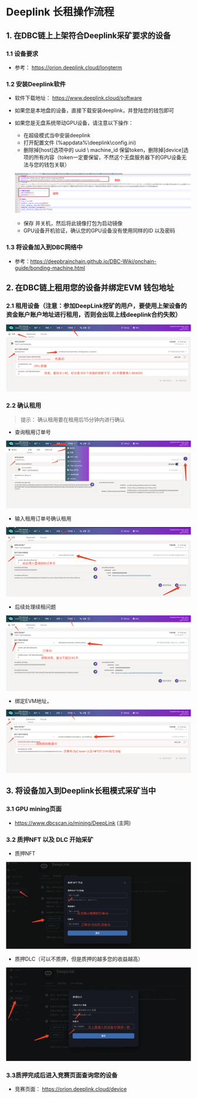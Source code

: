 # Deeplink 长租操作流程

## 1. 在DBC链上上架符合Deeplink采矿要求的设备

### 1.1 设备要求

+ 参考： https://orion.deeplink.cloud/longterm

### 1.2 安装Deeplink软件

+ 软件下载地址： https://www.deeplink.cloud/software

+ 如果您是本地盘的设备，直接下载安装deeplink，并登陆您的钱包即可

+ 如果您是无盘系统带动GPU设备，请注意以下操作：

  +  在超级模式当中安装deeplink
  + 打开配置文件 (%appdata%\deeplink\config.ini)
  + 删除掉[host]选项中的 uuid \ machine_id 保留token，删除掉[device]选项的所有内容（token一定要保留，不然这个无盘服务器下的GPU设备无法与您的钱包关联）

  ![image-20250317144551786](./images/image-20250317144551786.png)

  + 保存 并关机，然后将此镜像打包为启动镜像
  + GPU设备开机验证，确认您的GPU设备没有使用同样的ID 以及密码

### 1.3 将设备加入到DBC网络中

+ 参考：https://deepbrainchain.github.io/DBC-Wiki/onchain-guide/bonding-machine.html

## 2. 在DBC链上租用您的设备并绑定EVM 钱包地址

### 2.1 租用设备（注意：参加DeepLink挖矿的用户，要使用上架设备的资金账户账户地址进行租用，否则会出现上线deeplink合约失败）

![image-20250317142144601](./images/image-20250317142144601.png)

### 2.2 确认租用

>  提示： 确认租用要在租用后15分钟内进行确认

+ 查询租用订单号

![image-20250317142501729](./images/image-20250317142501729.png)

+ 输入租用订单号确认租用

![image-20250317142652996](./images/image-20250317142652996.png)

+ 后续处理续租问题

![image-20250317142808630](./images/image-20250317142808630.png)

+ 绑定EVM地址，

![image-20250317143049937](./images/image-20250317143049937.png)

## 3. 将设备加入到Deeplink长租模式采矿当中

### 3.1 GPU mining页面

+ https://www.dbcscan.io/mining/DeepLink (主网)

### 3.2 质押NFT 以及 DLC 开始采矿

+ 质押NFT

![image-20250317145306383](./images/image-20250317145306383.png)

+ 质押DLC（可以不质押，但是质押的越多您的收益越高）

![image-20250317145421650](./images/image-20250317145421650.png)

### 3.3质押完成后进入竞赛页面查询您的设备

+ 竞赛页面： https://orion.deeplink.cloud/device